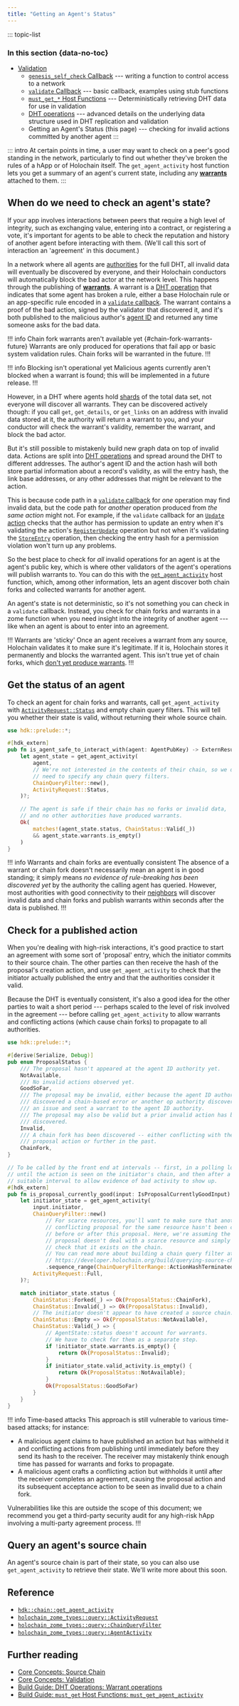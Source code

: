 ```yaml
---
title: "Getting an Agent's Status"
---
```


::: topic-list
### In this section {data-no-toc}

* [Validation](/build/validation/)
    * [`genesis_self_check` Callback](/build/genesis-self-check-callback/) --- writing a function to control access to a network
    * [`validate` Callback](/build/validate-callback/) --- basic callback, examples using stub functions
    * [`must_get_*` Host Functions](/build/must-get-host-functions/) --- Deterministically retrieving DHT data for use in validation
    * [DHT operations](/build/dht-operations/) --- advanced details on the underlying data structure used in DHT replication and validation
    * Getting an Agent's Status (this page) --- checking for invalid actions committed by another agent
:::

::: intro
At certain points in time, a user may want to check on a peer's good standing in the network, particularly to find out whether they've broken the rules of a hApp or of Holochain itself. The `get_agent_activity` host function lets you get a summary of an agent's current state, including any [**warrants**](/resources/glossary/#warrant) attached to them.
:::

## When do we need to check an agent's state?

If your app involves interactions between peers that require a high level of integrity, such as exchanging value, entering into a contract, or registering a vote, it's important for agents to be able to check the reputation and history of another agent before interacting with them. (We'll call this sort of interaction an 'agreement' in this document.)

In a network where all agents are [authorities](/resources/glossary/#dht-authority) for the full DHT, all invalid data will eventually be discovered by everyone, and their Holochain conductors will automatically block the bad actor at the network level. This happens through the publishing of [**warrants**](/resources/glossary/#warrant). A warrant is a [DHT operation](/build/dht-operations/) that indicates that some agent has broken a rule, either a base Holochain rule or an app-specific rule encoded in a [`validate` callback](/build/validate-callback/). The warrant contains a proof of the bad action, signed by the validator that discovered it, and it's both published to the malicious author's [agent ID](/resources/glossary/#agent-id) and returned any time someone asks for the bad data.

<!-- TODO: remove this when chain fork warrants and blocking are stable -->

!!! info Chain fork warrants aren't available yet {#chain-fork-warrants-future}
Warrants are only produced for operations that fail app or basic system validation rules. Chain forks will be warranted in the future.
!!!

!!! info Blocking isn't operational yet
Malicious agents currently aren't blocked when a warrant is found; this will be implemented in a future release.
!!!

However, in a DHT where agents hold [shards](/resources/glossary/#sharding) of the total data set, not everyone will discover all warrants. They can be discovered actively though: if you call `get`, `get_details`, or `get_links` on an address with invalid data stored at it, the authority will return a warrant to you, and your conductor will check the warrant's validity, remember the warrant, and block the bad actor.

But it's still possible to mistakenly build new graph data on top of invalid data. Actions are split into [DHT operations](/build/dht-operations/) and spread around the DHT to different addresses. The author's agent ID and the action hash will both store partial information about a record's validity, as will the entry hash, the link base addresses, or any other addresses that might be relevant to the action.

This is because code path in a [`validate` callback](/build/validate-callback/) for _one_ operation may find invalid data, but the code path for _another_ operation produced from _the same action_ might not. For example, if the `validate` callback for an [`Update` action](/build/dht-operations/#update) checks that the author has permission to update an entry when it's validating the action's [`RegisterUpdate`](/build/dht-operations/#registerupdate) operation but not when it's validating the [`StoreEntry`](/build/dht-operations/#storeentry) operation, then checking the entry hash for a permission violation won't turn up any problems.

So the best place to check for _all_ invalid operations for an agent is at the agent's public key, which is where other validators of the agent's operations will publish warrants to. You can do this with the [`get_agent_activity`](https://docs.rs/hdk/latest/hdk/chain/fn.get_agent_activity.html) host function, which, among other information, lets an agent discover both chain forks and collected warrants for another agent.

An agent's state is not deterministic, so it's not something you can check in a `validate` callback. Instead, you check for chain forks and warrants in a zome function when you need insight into the integrity of another agent --- like when an agent is about to enter into an agreement.

!!! Warrants are 'sticky'
Once an agent receives a warrant from any source, Holochain validates it to make sure it's legitimate. If it is, Holochain stores it permanently and blocks the warranted agent. This isn't true yet of chain forks, which [don't yet produce warrants](#chain-fork-warrants-future).
!!!

## Get the status of an agent

To check an agent for chain forks and warrants, call `get_agent_activity` with [`ActivityRequest::Status`](https://docs.rs/hdk/latest/hdk/prelude/enum.ActivityRequest.html#variant.Status) and empty chain query filters. This will tell you whether their state is valid, without returning their whole source chain.

```rust
use hdk::prelude::*;

#[hdk_extern]
pub fn is_agent_safe_to_interact_with(agent: AgentPubKey) -> ExternResult<bool> {
    let agent_state = get_agent_activity(
        agent,
        // We're not interested in the contents of their chain, so we don't
        // need to specify any chain query filters.
        ChainQueryFilter::new(),
        ActivityRequest::Status,
    )?;

    // The agent is safe if their chain has no forks or invalid data,
    // and no other authorities have produced warrants.
    Ok(
        matches!(agent_state.status, ChainStatus::Valid(_))
        && agent_state.warrants.is_empty()
    )
}
```

!!! info Warrants and chain forks are eventually consistent
The absence of a warrant or chain fork doesn't necessarily mean an agent is in good standing; it simply means _no evidence of rule-breaking has been discovered yet_ by the authority the calling agent has queried. However, most authorities with good connectivity to their [neighbors](/resources/glossary/#neighbor) will discover invalid data and chain forks and publish warrants within seconds after the data is published.
!!!

## Check for a published action

When you're dealing with high-risk interactions, it's good practice to start an agreement with some sort of 'proposal' entry, which the initiator commits to their source chain. The other parties can then receive the hash of the proposal's creation action, and use `get_agent_activity` to check that the initiator actually published the entry and that the authorities consider it valid.

Because the DHT is eventually consistent, it's also a good idea for the other parties to wait a short period --- perhaps scaled to the level of risk involved in the agreement --- before calling `get_agent_activity` to allow warrants and conflicting actions (which cause chain forks) to propagate to all authorities.

```rust
use hdk::prelude::*;

#[derive(Serialize, Debug)]
pub enum ProposalStatus {
    /// The proposal hasn't appeared at the agent ID authority yet.
    NotAvailable,
    /// No invalid actions observed yet.
    GoodSoFar,
    /// The proposal may be invalid, either because the agent ID authority
    /// discovered a chain-based error or another op authority discovered
    /// an issue and sent a warrant to the agent ID authority.
    /// The proposal may also be valid but a prior invalid action has been
    /// discovered.
    Invalid,
    /// A chain fork has been discovered -- either conflicting with the
    /// proposal action or further in the past.
    ChainFork,
}

// To be called by the front end at intervals -- first, in a polling loop
// until the action is seen on the initiator's chain, and then after a
// suitable interval to allow evidence of bad activity to show up.
#[hdk_extern]
pub fn is_proposal_currently_good(input: IsProposalCurrentlyGoodInput) -> ExternResult<ProposalStatus> {
    let initiator_state = get_agent_activity(
        input.initiator,
        ChainQueryFilter::new()
            // For scarce resources, you'll want to make sure that another
            // conflicting proposal for the same resource hasn't been created
            // before or after this proposal. Here, we're assuming the
            // proposal doesn't deal with a scarce resource and simply
            // check that it exists on the chain.
            // You can read more about building a chain query filter at
            // https://developer.holochain.org/build/querying-source-chains/#filtering-a-query
            .sequence_range(ChainQueryFilterRange::ActionHashTerminated(input.proposal_hash, 0)),
        ActivityRequest::Full,
    )?;

    match initiator_state.status {
        ChainStatus::Forked(_) => Ok(ProposalStatus::ChainFork),
        ChainStatus::Invalid(_) => Ok(ProposalStatus::Invalid),
        // The initiator doesn't appear to have created a source chain.
        ChainStatus::Empty => Ok(ProposalStatus::NotAvailable),
        ChainStatus::Valid(_) => {
            // AgentState::status doesn't account for warrants.
            // We have to check for them as a separate step.
            if !initiator_state.warrants.is_empty() {
                return Ok(ProposalStatus::Invalid);
            }
            if initiator_state.valid_activity.is_empty() {
                return Ok(ProposalStatus::NotAvailable);
            }
            Ok(ProposalStatus::GoodSoFar)
        }
    }
}
```

!!! info Time-based attacks
This approach is still vulnerable to various time-based attacks; for instance:

* A malicious agent claims to have published an action but has withheld it and conflicting actions from publishing until immediately before they send its hash to the receiver. The receiver may mistakenly think enough time has passed for warrants and forks to propagate.
* A malicious agent crafts a conflicting action but withholds it until after the receiver completes an agreement, causing the proposal action and its subsequent acceptance action to be seen as invalid due to a chain fork.

Vulnerabilities like this are outside the scope of this document; we recommend you get a third-party security audit for any high-risk hApp involving a multi-party agreement process.
!!!

## Query an agent's source chain

An agent's source chain is part of their state, so you can also use `get_agent_activity` to retrieve their state. We'll write more about this soon.<!-- TODO: link to /build/querying-source-chains/ when this is written -->

## Reference

* [`hdk::chain::get_agent_activity`](https://docs.rs/hdk/latest/hdk/chain/fn.get_agent_activity.html)
* [`holochain_zome_types::query::ActivityRequest`](https://docs.rs/holochain_zome_types/latest/holochain_zome_types/query/enum.ActivityRequest.html)
* [`holochain_zome_types::query::ChainQueryFilter`](https://docs.rs/holochain_zome_types/latest/holochain_zome_types/query/struct.ChainQueryFilter.html)
* [`holochain_zome_types::query::AgentActivity`](https://docs.rs/holochain_zome_types/latest/holochain_zome_types/query/struct.AgentActivity.html)

## Further reading

* [Core Concepts: Source Chain](/concepts/3_source_chain/)
* [Core Concepts: Validation](/concepts/7_validation/)
* [Build Guide: DHT Operations: Warrant operations](/build/dht-operations/#warrant-operations)
* [Build Guide: `must_get` Host Functions: `must_get_agent_activity`](/build/must-get-host-functions/#must-get-agent-activity)